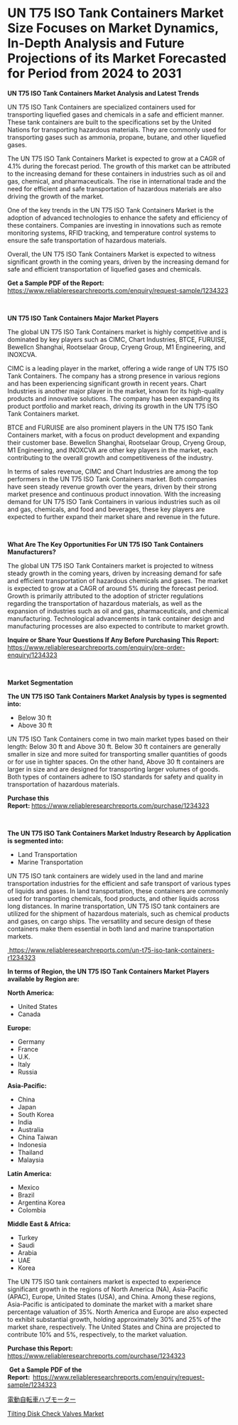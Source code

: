 <p><h1>UN T75 ISO Tank Containers Market Size Focuses on Market Dynamics, In-Depth Analysis and Future Projections of its Market Forecasted for Period from 2024 to 2031</h1></p><p><strong>UN T75 ISO Tank Containers Market Analysis and Latest Trends</strong></p>
<p><p>UN T75 ISO Tank Containers are specialized containers used for transporting liquefied gases and chemicals in a safe and efficient manner. These tank containers are built to the specifications set by the United Nations for transporting hazardous materials. They are commonly used for transporting gases such as ammonia, propane, butane, and other liquefied gases.</p><p>The UN T75 ISO Tank Containers Market is expected to grow at a CAGR of 4.1% during the forecast period. The growth of this market can be attributed to the increasing demand for these containers in industries such as oil and gas, chemical, and pharmaceuticals. The rise in international trade and the need for efficient and safe transportation of hazardous materials are also driving the growth of the market.</p><p>One of the key trends in the UN T75 ISO Tank Containers Market is the adoption of advanced technologies to enhance the safety and efficiency of these containers. Companies are investing in innovations such as remote monitoring systems, RFID tracking, and temperature control systems to ensure the safe transportation of hazardous materials.</p><p>Overall, the UN T75 ISO Tank Containers Market is expected to witness significant growth in the coming years, driven by the increasing demand for safe and efficient transportation of liquefied gases and chemicals.</p></p>
<p><strong>Get a Sample PDF of the Report:&nbsp;</strong> <a href="https://www.reliableresearchreports.com/enquiry/request-sample/1234323">https://www.reliableresearchreports.com/enquiry/request-sample/1234323</a></p>
<p>&nbsp;</p>
<p><strong>UN T75 ISO Tank Containers Major Market Players</strong></p>
<p><p>The global UN T75 ISO Tank Containers market is highly competitive and is dominated by key players such as CIMC, Chart Industries, BTCE, FURUISE, Bewellcn Shanghai, Rootselaar Group, Cryeng Group, M1 Engineering, and INOXCVA. </p><p>CIMC is a leading player in the market, offering a wide range of UN T75 ISO Tank Containers. The company has a strong presence in various regions and has been experiencing significant growth in recent years. Chart Industries is another major player in the market, known for its high-quality products and innovative solutions. The company has been expanding its product portfolio and market reach, driving its growth in the UN T75 ISO Tank Containers market.</p><p>BTCE and FURUISE are also prominent players in the UN T75 ISO Tank Containers market, with a focus on product development and expanding their customer base. Bewellcn Shanghai, Rootselaar Group, Cryeng Group, M1 Engineering, and INOXCVA are other key players in the market, each contributing to the overall growth and competitiveness of the industry.</p><p>In terms of sales revenue, CIMC and Chart Industries are among the top performers in the UN T75 ISO Tank Containers market. Both companies have seen steady revenue growth over the years, driven by their strong market presence and continuous product innovation. With the increasing demand for UN T75 ISO Tank Containers in various industries such as oil and gas, chemicals, and food and beverages, these key players are expected to further expand their market share and revenue in the future.</p></p>
<p>&nbsp;</p>
<p><strong>What Are The Key Opportunities For UN T75 ISO Tank Containers Manufacturers?</strong></p>
<p><p>The global UN T75 ISO Tank Containers market is projected to witness steady growth in the coming years, driven by increasing demand for safe and efficient transportation of hazardous chemicals and gases. The market is expected to grow at a CAGR of around 5% during the forecast period. Growth is primarily attributed to the adoption of stricter regulations regarding the transportation of hazardous materials, as well as the expansion of industries such as oil and gas, pharmaceuticals, and chemical manufacturing. Technological advancements in tank container design and manufacturing processes are also expected to contribute to market growth.</p></p>
<p><strong>Inquire or Share Your Questions If Any Before Purchasing This Report:</strong> <a href="https://www.reliableresearchreports.com/enquiry/pre-order-enquiry/1234323">https://www.reliableresearchreports.com/enquiry/pre-order-enquiry/1234323</a></p>
<p>&nbsp;</p>
<p><strong>Market Segmentation</strong></p>
<p><strong>The UN T75 ISO Tank Containers Market Analysis by types is segmented into:</strong></p>
<p><ul><li>Below 30 ft</li><li>Above 30 ft</li></ul></p>
<p><p>UN T75 ISO Tank Containers come in two main market types based on their length: Below 30 ft and Above 30 ft. Below 30 ft containers are generally smaller in size and more suited for transporting smaller quantities of goods or for use in tighter spaces. On the other hand, Above 30 ft containers are larger in size and are designed for transporting larger volumes of goods. Both types of containers adhere to ISO standards for safety and quality in transportation of hazardous materials.</p></p>
<p><strong>Purchase this Report:&nbsp;</strong><a href="https://www.reliableresearchreports.com/purchase/1234323">https://www.reliableresearchreports.com/purchase/1234323</a></p>
<p>&nbsp;</p>
<p><strong>The UN T75 ISO Tank Containers Market Industry Research by Application is segmented into:</strong></p>
<p><ul><li>Land Transportation</li><li>Marine Transportation</li></ul></p>
<p><p>UN T75 ISO tank containers are widely used in the land and marine transportation industries for the efficient and safe transport of various types of liquids and gases. In land transportation, these containers are commonly used for transporting chemicals, food products, and other liquids across long distances. In marine transportation, UN T75 ISO tank containers are utilized for the shipment of hazardous materials, such as chemical products and gases, on cargo ships. The versatility and secure design of these containers make them essential in both land and marine transportation markets.</p></p>
<p><a href="https://www.reliableresearchreports.com/un-t75-iso-tank-containers-r1234323">&nbsp;https://www.reliableresearchreports.com/un-t75-iso-tank-containers-r1234323</a></p>
<p><strong>In terms of Region, the UN T75 ISO Tank Containers Market Players available by Region are:</strong></p>
<p>
    <p> <strong> North America: </strong>
        <ul>
            <li>United States</li>
            <li>Canada</li>
        </ul>
        </p> 
    <p> <strong> Europe: </strong>
        <ul>
            <li>Germany</li>
            <li>France</li>
            <li>U.K.</li>
            <li>Italy</li>
            <li>Russia</li>
        </ul>
        </p> 
    <p> <strong> Asia-Pacific: </strong>
        <ul>
            <li>China</li>
            <li>Japan</li>
            <li>South Korea</li>
            <li>India</li>
            <li>Australia</li>
            <li>China Taiwan</li>
            <li>Indonesia</li>
            <li>Thailand</li>
            <li>Malaysia</li>
        </ul>
        </p> 
    <p> <strong> Latin America: </strong>
        <ul>
            <li>Mexico</li>
            <li>Brazil</li>
            <li>Argentina Korea</li>
            <li>Colombia</li>
        </ul>
        </p> 
    <p> <strong> Middle East & Africa: </strong>
        <ul>
            <li>Turkey</li>
            <li>Saudi</li>
            <li>Arabia</li>
            <li>UAE</li>
            <li>Korea</li>
        </ul>
    </p>
    </p>
<p><p>The UN T75 ISO tank containers market is expected to experience significant growth in the regions of North America (NA), Asia-Pacific (APAC), Europe, United States (USA), and China. Among these regions, Asia-Pacific is anticipated to dominate the market with a market share percentage valuation of 35%. North America and Europe are also expected to exhibit substantial growth, holding approximately 30% and 25% of the market share, respectively. The United States and China are projected to contribute 10% and 5%, respectively, to the market valuation.</p></p>
<p><strong>Purchase this Report: </strong><a href="https://www.reliableresearchreports.com/purchase/1234323">https://www.reliableresearchreports.com/purchase/1234323</a></p>
<p>&nbsp;<strong>Get a Sample PDF of the Report:&nbsp;&nbsp;</strong><a href="https://www.reliableresearchreports.com/enquiry/request-sample/1234323">https://www.reliableresearchreports.com/enquiry/request-sample/1234323</a></p>
<p><strong></strong></p>
<p><p><a href="https://github.com/avwofrml53535/Market-Research-Report-List-2/blob/main/8364449162802.md">電動自転車ハブモーター</a></p><p><a href="https://github.com/DeonteStanton2023/Market-Research-Report-List-1/blob/main/tilting-disk-check-valves-market.md">Tilting Disk Check Valves Market</a></p></p>